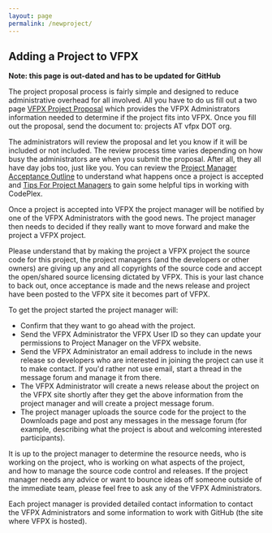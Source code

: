 ```yaml
---
layout: page
permalink: /newproject/
---
```


## Adding a Project to VFPX

**Note: this page is out-dated and has to be updated for GitHub**

The project proposal process is fairly simple and designed to reduce administrative overhead for all involved. All you have to do us fill out a two page [VFPX Project Proposal](releases/view/8433) which provides the VFPX Administrators information needed to determine if the project fits into VFPX. Once you fill out the proposal, send the document to: projects AT vfpx DOT org.  

The administrators will review the proposal and let you know if it will be included or not included. The review process time varies depending on how busy the administrators are when you submit the proposal. After all, they all have day jobs too, just like you. You can review the [Project Manager Acceptance Outline](projectacceptance.md) to understand what happens once a project is accepted and [Tips For Project Managers](tips.md) to gain some helpful tips in working with CodePlex.

Once a project is accepted into VFPX the project manager will be notified by one of the VFPX Administrators with the good news. The project manager then needs to decided if they really want to move forward and make the project a VFPX project.  

Please understand that by making the project a VFPX project the source code for this project, the project managers (and the developers or other owners) are giving up any and all copyrights of the source code and accept the open/shared source licensing dictated by VFPX. This is your last chance to back out, once acceptance is made and the news release and project have been posted to the VFPX site it becomes part of VFPX.  

To get the project started the project manager will:

*   Confirm that they want to go ahead with the project.
*   Send the VFPX Administrator the VFPX User ID so they can update your permissions to Project Manager on the VFPX website.
*   Send the VFPX Administrator an email address to include in the news release so developers who are interested in joining the project can use it to make contact. If you'd rather not use email, start a thread in the message forum and manage it from there.
*   The VFPX Administrator will create a news release about the project on the VFPX site shortly after they get the above information from the project manager and will create a project message forum.
*   The project manager uploads the source code for the project to the Downloads page and post any messages in the message forum (for example, describing what the project is about and welcoming interested participants).

It is up to the project manager to determine the resource needs, who is working on the project, who is working on what aspects of the project,  
and how to manage the source code control and releases. If the project manager needs any advice or want to bounce ideas off someone outside of the immediate team, please feel free to ask any of the VFPX Administrators.  

Each project manager is provided detailed contact information to contact the VFPX Administrators and some information to work with GitHub (the site where VFPX is hosted).